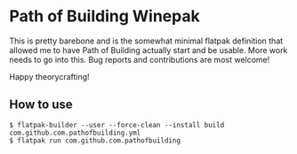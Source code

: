# Path of Building Winepak

This is pretty barebone and is the somewhat minimal flatpak definition that
allowed me to have Path of Building actually start and be usable. More work
needs to go into this. Bug reports and contributions are most welcome!

Happy theorycrafting!

## How to use

```
$ flatpak-builder --user --force-clean --install build com.github.com.pathofbuilding.yml
$ flatpak run com.github.com.pathofbuilding
```
